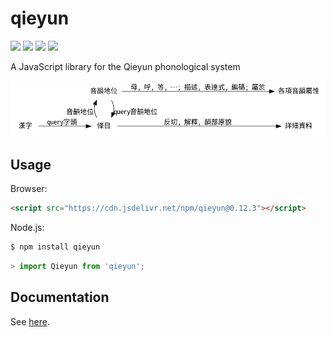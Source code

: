 # qieyun

[![](https://badge.fury.io/js/qieyun.svg)](https://www.npmjs.com/package/qieyun) [![](https://data.jsdelivr.com/v1/package/npm/qieyun/badge)](https://www.jsdelivr.com/package/npm/qieyun) [![](https://github.com/nk2028/qieyun-js/workflows/Package/badge.svg)](https://github.com/nk2028/qieyun-js/actions?query=workflow%3A%22Package%22) [![](https://api.codeclimate.com/v1/badges/fb728b8ee3531bd96e5a/maintainability)](https://codeclimate.com/github/nk2028/qieyun-js/maintainability)

A JavaScript library for the Qieyun phonological system

![library overview](https://raw.githubusercontent.com/nk2028/qieyun-js/41e5669/demo/qieyun.png)

## Usage

Browser:

```html
<script src="https://cdn.jsdelivr.net/npm/qieyun@0.12.3"></script>
```

Node.js:

```sh
$ npm install qieyun
```

```javascript
> import Qieyun from 'qieyun';
```

## Documentation 

See [here](https://nk2028.shn.hk/qieyun-js/).
